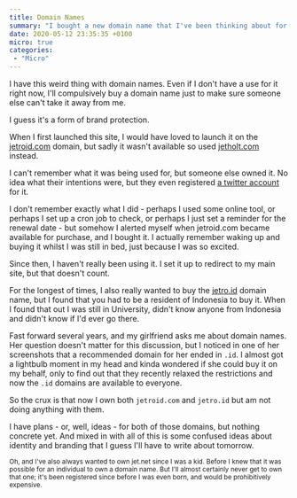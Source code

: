 ```yaml
---
title: Domain Names
summary: "I bought a new domain name that I've been thinking about for years!"
date: 2020-05-12 23:35:35 +0100
micro: true
categories:
 - "Micro"
---
```


I have this weird thing with domain names. Even if I don't have a use for it right now, I'll compulsively buy a domain name just to make sure someone else can't take it away from me.

I guess it's a form of brand protection.

When I first launched this site, I would have loved to launch it on the [jetroid.com](https://jetroid.com) domain, but sadly it wasn't available so used [jetholt.com](https://jetholt.com) instead.

I can't remember what it was being used for, but someone else owned it. No idea what their intentions were, but they even registered [a twitter account](https://twitter.com/jetroidcom) for it.

I don't remember exactly what I did - perhaps I used some online tool, or perhaps I set up a cron job to check, or perhaps I just set a reminder for the renewal date - but somehow I alerted myself when jetroid.com became available for purchase, and I bought it. I actually remember waking up and buying it whilst I was still in bed, just because I was so excited.

Since then, I haven't really been using it. I set it up to redirect to my main site, but that doesn't count.

For the longest of times, I also really wanted to buy the [jetro.id](https://jetro.id/) domain name, but I found that you had to be a resident of Indonesia to buy it. When I found that out I was still in University, didn't know anyone from Indonesia and didn't know if I'd ever go there.

Fast forward several years, and my girlfriend asks me about domain names. Her question doesn't matter for this discussion, but I noticed in one of her screenshots that a recommended domain for her ended in `.id`. I almost got a lightbulb moment in my head and kinda wondered if she could buy it on my behalf, only to find out that they recently relaxed the restrictions and now the `.id` domains are available to everyone.

So the crux is that now I own both `jetroid.com` and `jetro.id` but am not doing anything with them.

I have plans - or, well, ideas - for both of those domains, but nothing concrete yet. And mixed in with all of this is some confused ideas about identity and branding that I guess I'll have to write about tomorrow.

<small>Oh, and I've also always wanted to own jet.net since I was a kid. Before I knew that it was possible for an individual to own a domain name. But I'll almost certainly never get to own that one; it's been registered since before I was even born, and would be prohibitively expensive.</small>